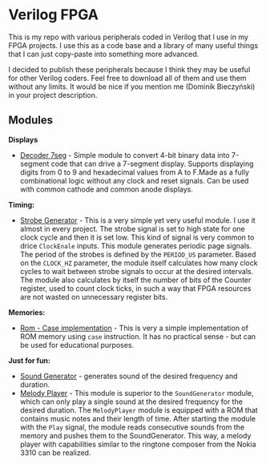 
# Verilog FPGA
This is my repo with various peripherals coded in Verilog that I use in my FPGA projects. I use this as a code base and a library of many useful things that I can just copy-paste into something more advanced. 

I decided to publish these peripherals because I think they may be useful for other Verilog coders. Feel free to download all of them and use them without any limits. It would be nice if you mention me (Dominik Bieczyński) in your project description.

## Modules

**Displays**

+ [Decoder 7seg](/decoder_7seg) - Simple module to convert 4-bit binary data into 7-segment code that can drive a 7-segment display. Supports displaying digits from 0 to 9 and hexadecimal values from A to F.Made as a fully combinational logic without any clock and reset signals. Can be used with common cathode and common anode displays.

**Timing:**

+ [Strobe Generator](/strobe_generator) - This is a very simple yet very useful module. I use it almost in every project. The strobe signal is set to high state for one clock cycle and then it is set low. This kind of signal is very common to drice `ClockEnale` inputs. This module generates periodic page signals. The period of the strobes is defined by the `PERIOD_US` parameter. Based on the `CLOCK_HZ` parameter, the module itself calculates how many clock cycles to wait between strobe signals to occur at the desired intervals. The module also calculates by itself the number of bits of the Counter register, used to count clock ticks, in such a way that FPGA resources are not wasted on unnecessary register bits.

**Memories:**

+ [Rom - Case implementation](/rom_case) - This is very a simple implementation of ROM memory using `case` instruction. It has no practical sense - but can be used for educational purposes.

**Just for fun:**

+ [Sound Generator](/sound_generator) - generates sound of the desired frequency and duration.
+ [Melody Player](/melody_player) - This module is superior to the `SoundGenerator` module, which can only play a single sound at the desired frequency for the desired duration. The `MelodyPlayer` module is equipped with a ROM that contains music notes and their length of time. After starting the module with the `Play` signal, the module reads consecutive sounds from the memory and pushes them to the SoundGenerator. This way, a melody player with capabilities similar to the ringtone composer from the Nokia 3310 can be realized.




